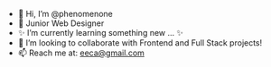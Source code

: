 - 👋 Hi, I’m @phenomenone 
- 👀 Junior Web Designer 
- ✨ I’m currently learning something new ... ✨
- 💞️ I’m looking to collaborate with Frontend and Full Stack projects!
- 📫 Reach me at: <eeca@gmail.com>
